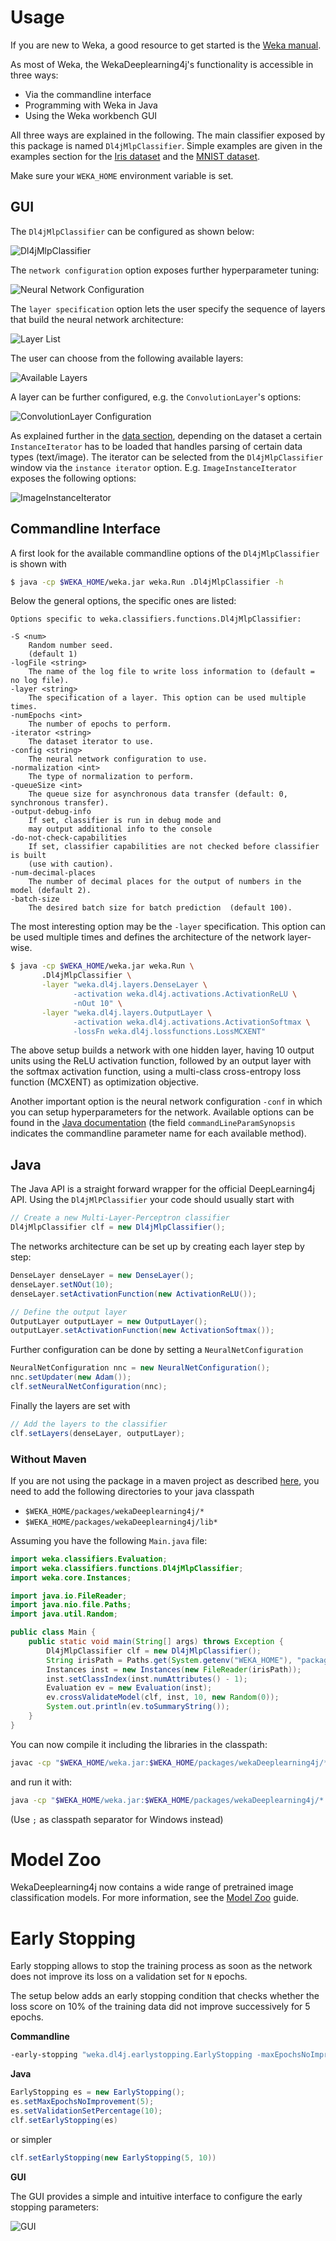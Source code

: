 # Usage
If you are new to Weka, a good resource to get started is the  [Weka manual](https://www.cs.waikato.ac.nz/ml/weka/Witten_et_al_2016_appendix.pdf).


As most of Weka, the WekaDeeplearning4j's functionality is accessible in three ways:

- Via the commandline interface
- Programming with Weka in Java
- Using the Weka workbench GUI

All three ways are explained in the following. The main classifier exposed by this package is named `Dl4jMlpClassifier`.
Simple examples are given in the examples section for the [Iris dataset](examples/classifying-iris) and the [MNIST dataset](examples/classifying-mnist).

Make sure your `WEKA_HOME` environment variable is set.

## GUI
The `Dl4jMlpClassifier` can be configured as shown below:

![Dl4jMlpClassifier](../img/gui/mlp-classifier.png)

The `network configuration` option exposes further hyperparameter tuning:

![Neural Network Configuration](../img/gui/neural-net-config.png)

The `layer specification` option lets the user specify the sequence of layers that build the neural network architecture:

![Layer List](../img/gui/layer-array.png)

The user can choose from the following available layers:

![Available Layers](../img/gui/layer-selection.png)

A layer can be further configured, e.g. the `ConvolutionLayer`'s options:

![ConvolutionLayer Configuration](../img/gui/cnn-layer-config.png)

As explained further in the [data section](../user-guide/data.md), depending on the dataset a certain `InstanceIterator` has to be loaded that handles parsing of certain data types (text/image). The iterator can be selected from the `Dl4jMlpClassifier` window via the `instance iterator` option. E.g. `ImageInstanceIterator` exposes the following options:

![ImageInstanceIterator](../img/gui/image-instance-iterator.png)

## Commandline Interface
A first look for the available commandline options of the `Dl4jMlpClassifier` is shown with
```bash
$ java -cp $WEKA_HOME/weka.jar weka.Run .Dl4jMlpClassifier -h
```
Below the general options, the specific ones are listed:
```
Options specific to weka.classifiers.functions.Dl4jMlpClassifier:

-S <num>
	Random number seed.
	(default 1)
-logFile <string>
	The name of the log file to write loss information to (default = no log file).
-layer <string>
	The specification of a layer. This option can be used multiple times.
-numEpochs <int>
	The number of epochs to perform.
-iterator <string>
	The dataset iterator to use.
-config <string>
	The neural network configuration to use.
-normalization <int>
	The type of normalization to perform.
-queueSize <int>
	The queue size for asynchronous data transfer (default: 0, synchronous transfer).
-output-debug-info
	If set, classifier is run in debug mode and
	may output additional info to the console
-do-not-check-capabilities
	If set, classifier capabilities are not checked before classifier is built
	(use with caution).
-num-decimal-places
	The number of decimal places for the output of numbers in the model (default 2).
-batch-size
	The desired batch size for batch prediction  (default 100).
```

The most interesting option may be the `-layer` specification. This option can be used multiple times and defines the architecture of the network layer-wise. 

```bash
$ java -cp $WEKA_HOME/weka.jar weka.Run \
       .Dl4jMlpClassifier \
       -layer "weka.dl4j.layers.DenseLayer \
              -activation weka.dl4j.activations.ActivationReLU \
              -nOut 10" \
       -layer "weka.dl4j.layers.OutputLayer \
              -activation weka.dl4j.activations.ActivationSoftmax \
              -lossFn weka.dl4j.lossfunctions.LossMCXENT" 
```
The above setup builds a network with one hidden layer, having 10 output units using the ReLU activation function, followed by an output layer with the softmax activation function, using a multi-class cross-entropy loss function (MCXENT) as optimization objective.

Another important option is the neural network configuration `-conf` in which you can setup hyperparameters for the network. Available options can be found in the [Java documentation](https://waikato.github.io/wekaDeeplearning4j/weka/dl4j/NeuralNetConfiguration.html) (the field `commandLineParamSynopsis` indicates the commandline parameter name for each available method).


## Java
The Java API is a straight forward wrapper for the official DeepLearning4j API. Using the `Dl4jMlPClassifier` your code should usually start with
```java
// Create a new Multi-Layer-Perceptron classifier
Dl4jMlpClassifier clf = new Dl4jMlpClassifier();
```

The networks architecture can be set up by creating each layer step by step:
```java
DenseLayer denseLayer = new DenseLayer();
denseLayer.setNOut(10);
denseLayer.setActivationFunction(new ActivationReLU());

// Define the output layer
OutputLayer outputLayer = new OutputLayer();
outputLayer.setActivationFunction(new ActivationSoftmax());
```

Further configuration can be done by setting a `NeuralNetConfiguration`
```java
NeuralNetConfiguration nnc = new NeuralNetConfiguration();
nnc.setUpdater(new Adam());
clf.setNeuralNetConfiguration(nnc);
```

Finally the layers are set with
```java
// Add the layers to the classifier
clf.setLayers(denseLayer, outputLayer);
```

### Without Maven
If you are not using the package in a maven project as described [here](install#using-wekadeeplearning4j-in-a-maven-project), you need to add the following directories to your java classpath

- `$WEKA_HOME/packages/wekaDeeplearning4j/*`
- `$WEKA_HOME/packages/wekaDeeplearning4j/lib*`

Assuming you have the following `Main.java` file:
```java
import weka.classifiers.Evaluation;
import weka.classifiers.functions.Dl4jMlpClassifier;
import weka.core.Instances;

import java.io.FileReader;
import java.nio.file.Paths;
import java.util.Random;

public class Main {
    public static void main(String[] args) throws Exception {
        Dl4jMlpClassifier clf = new Dl4jMlpClassifier();
        String irisPath = Paths.get(System.getenv("WEKA_HOME"), "packages", "wekaDeeplearning4j", "datasets", "nominal", "iris.arff").toString();
        Instances inst = new Instances(new FileReader(irisPath));
        inst.setClassIndex(inst.numAttributes() - 1);
        Evaluation ev = new Evaluation(inst);
        ev.crossValidateModel(clf, inst, 10, new Random(0));
        System.out.println(ev.toSummaryString());
    }
}
```

You can now compile it including the libraries in the classpath:
```bash
javac -cp "$WEKA_HOME/weka.jar:$WEKA_HOME/packages/wekaDeeplearning4j/*:$WEKA_HOME/packages/wekaDeeplearning4j/lib/*" Main.java
```
and run it with:
```bash
java -cp "$WEKA_HOME/weka.jar:$WEKA_HOME/packages/wekaDeeplearning4j/*:$WEKA_HOME/packages/wekaDeeplearning4j/lib/*:." Main
```

(Use `;` as classpath separator for Windows instead) 


# Model Zoo

WekaDeeplearning4j now contains a wide range of pretrained image classification models. 
For more information, see the [Model Zoo](./model-zoo.md) guide.

# Early Stopping
Early stopping allows to stop the training process as soon as the network does not improve its loss on a validation set for `N` epochs. 

The setup below adds an early stopping condition that checks whether the loss score on 10% of the training data did not improve successively for 5 epochs.

**Commandline**
```bash
-early-stopping "weka.dl4j.earlystopping.EarlyStopping -maxEpochsNoImprovement 5 -valPercentage 10"
```

**Java**
```java
EarlyStopping es = new EarlyStopping();
es.setMaxEpochsNoImprovement(5);
es.setValidationSetPercentage(10);
clf.setEarlyStopping(es)
```
or simpler
```java
clf.setEarlyStopping(new EarlyStopping(5, 10))
```
**GUI**

The GUI provides a simple and intuitive interface to configure the early stopping parameters:

![GUI](../img/early-stopping.png)
